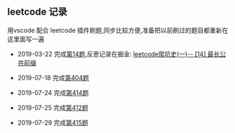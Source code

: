 ## leetcode 记录
用vscode 配合 leetcode 插件刷题,同步比较方便,准备把以前刷过的题目都重新在这里面写一遍

* 2019-03-22 完成[第14题](14.最长公共前缀.js),反思记录在掘金:
[leetcode爬坑史(一)-- [14] 最长公共前缀](https://juejin.im/post/5c9488ffe51d4553300d220f)

* 2019-07-18 完成[第404题](404.左叶子之和.js)
* 2019-07-24 完成[第414题](414.第三大的数.js)
* 2019-07-25 完成[第412题](412.fizz-buzz.js)
* 2019-07-29 完成[第415题](415.字符串相加.js)
